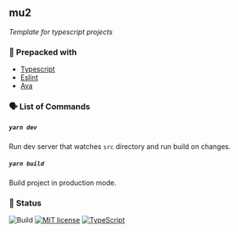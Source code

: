 ## mu2

_Template for typescript projects_

### 🤘 Prepacked with

- [Typescript](https://www.typescriptlang.org/)
- [Eslint](https://eslint.org/)
- [Ava](https://github.com/avajs/ava)

### 🗣 List of Commands

##### `yarn dev`

Run dev server that watches `src` directory and run build on changes.

##### `yarn build`

Build project in production mode.

### 🚦 Status

![Build](https://github.com/rajatsharma/mu2/workflows/Build/badge.svg)
[![MIT license](https://img.shields.io/badge/license-MIT-blue.svg)](LICENSE)
[![TypeScript](https://img.shields.io/badge/%3C%2F%3E-TypeScript-%230074c1.svg)](http://www.typescriptlang.org/)
